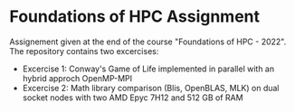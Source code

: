 # Foundations of HPC Assignment

Assignement given at the end of the course "Foundations of HPC - 2022". The repository contains two excercises:

- Excercise 1: Conway's Game of Life implemented in parallel with an hybrid approch OpenMP-MPI
- Excercise 2: Math library comparison (Blis, OpenBLAS, MLK) on dual socket nodes with two AMD Epyc 7H12 and 512 GB of RAM
